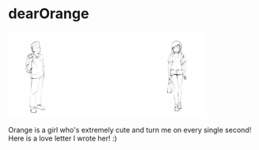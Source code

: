 # dearOrange

<img src="https://github.com/Rubinhuang9239/dearOrange/blob/master/img/busStop_Front.png" width="400" />

Orange is a girl who's extremely cute and turn me on every single second!
Here is a love letter I wrote her! :)
